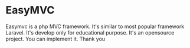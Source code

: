 # EasyMVC
Easymvc is a php MVC framework. It's similar to most popular framework Laravel. It's develop only for educational purpose. It's an opensource project. You can implement it. Thank you

